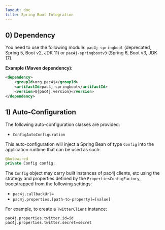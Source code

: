 ```yaml
---
layout: doc
title: Spring Boot Integration
---
```


## 0) Dependency

You need to use the following module: `pac4j-springboot` (deprecated, Spring 5, Boot v2, JDK 11) or `pac4j-springbootv3` (Spring 6, Boot v3, JDK 17).

**Example (Maven dependency):**

```xml
<dependency>
    <groupId>org.pac4j</groupId>
    <artifactId>pac4j-springboot</artifactId>
    <version>${pac4j.version}</version>
</dependency>
```

## 1) Auto-Configuration

The following auto-configuration classes are provided:

- `ConfigAutoConfiguration`

This auto-configuration will inject a Spring Bean of type `Config` into the application runtime
that can be used as such:

```java
@Autowired
private Config config;
```

The `Config` object may carry built instances of pac4j clients, etc using
the strategy and properties defined by the `PropertiesConfigFactory`, bootstrapped from the following settings:

- `pac4j.callbackUrl=`
- `pac4j.properties.[path-to-property]=[value]`

For example, to create a `TwitterClient` instance:

```properties
pac4j.properties.twitter.id=id
pac4j.properties.twitter.secret=secret
```
